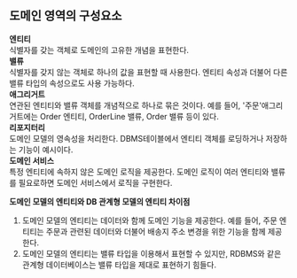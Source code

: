   
  
## 도메인 영역의 구성요소  
  
**엔티티**  
식별자를 갖는 객체로 도메인의 고유한 개념을 표현한다.  
**밸류**  
식별자를 갖지 않는 객체로 하나의 값을 표현할 때 사용한다. 엔티티 속성과 더불어 다른 밸류 타입의 속성으로도 사용 가능하다.  
**애그리거트**  
연관된 엔티티와 밸류 객체를 개념적으로 하나로 묶은 것이다. 예를 들어, '주문'애그리거트에는 Order 엔티티, OrderLine 밸류, Order 밸류 등이 있다.  
**리포지터리**  
도메인 모델의 영속성을 처리한다. DBMS테이블에서 엔티티 객체를 로딩하거나 저장하는 기능이 예시이다.  
**도메인 서비스**  
특정 엔티티에 속하지 않은 도메인 로직을 제공한다. 도메인 로직이 여러 엔티티와 밸류를 필요로하면 도메인 서비스에서 로직을 구현한다.  
  
**도메인 모델의 엔티티와 DB 관계형 모델의 엔티티 차이점**  
1. 도메인 모델의 엔티티는 데이터와 함께 도메인 기능을 제공한다. 예를 들어, 주문 엔티티는 주문과 관련된 데이터와 더불어 배송지 주소 변경을 위한 기능을 함께 제공한다.  
2. 도메인 모델의 엔티티는 밸류 타입을 이용해서 표현할 수 있지만, RDBMS와 같은 관계형 데이터베이스는 밸류 타입을 제대로 표현하기 힘들다. 